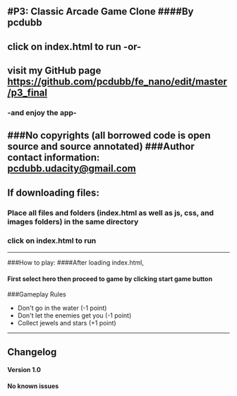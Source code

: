 #P3: Classic Arcade Game Clone 
####By pcdubb
--------------------------------------------------------------
## click on index.html to run -or-
## visit my GitHub page https://github.com/pcdubb/fe_nano/edit/master/p3_final 
### -and enjoy the app-
###No copyrights (all borrowed code is open source and source annotated)
###Author contact information: pcdubb.udacity@gmail.com
--------------------------------------------------------------
## If downloading files:
### Place all files and folders (index.html as well as js, css, and images folders) in the same directory
### click on index.html to run
--------------------------------------------------------------
###How to play:
####After loading index.html,
#### First select hero then proceed to game by clicking start game button

###Gameplay Rules
- Don't go in the water (-1 point) 
- Don't let the enemies get you (-1 point)
- Collect jewels and stars (+1 point)

--------------------------------------------------------------
## Changelog
#### Version 1.0
#### No known issues
